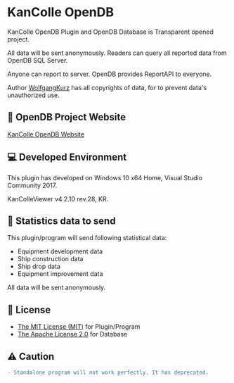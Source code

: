 # KanColle OpenDB

KanColle OpenDB Plugin and OpenDB Database is Transparent opened project.

All data will be sent anonymously.
Readers can query all reported data from OpenDB SQL Server.

Anyone can report to server. OpenDB provides ReportAPI to everyone.

Author [WolfgangKurz](http://swaytwig.com/) has all copyrights of data, for to prevent data's unauthorized use.

## 🔗 OpenDB Project Website
[KanColle OpenDB Website](http://swaytwig.com/opendb/)

## 💻 Developed Environment
This plugin has developed on Windows 10 x64 Home, Visual Studio Community 2017.

KanColleViewer v4.2.10 rev.28, KR.

## 📧 Statistics data to send
This plugin/program will send following statistical data:
* Equipment development data
* Ship construction data
* Ship drop data
* Equipment improvement data

All data will be sent anonymously.

## 📄 License
* [The MIT License (MIT)](https://github.com/WolfgangKurz/KanColle-OpenDB/blob/master/LICENSE) for Plugin/Program
* [The Apache License 2.0](https://github.com/WolfgangKurz/KanColle-OpenDB-Backup/blob/master/LICENSE) for Database

## ⚠ Caution
```diff
- Standalone program will not work perfectly. It has deprecated.
```
